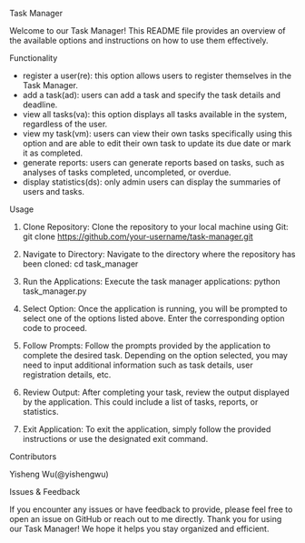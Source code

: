 Task Manager

Welcome to our Task Manager! This README file provides an overview of the available options and instructions on how to use them effectively.

Functionality

- register a user(re): this option allows users to register themselves in the Task Manager.
- add a task(ad): users can add a task and specify the task details and deadline.
- view all tasks(va): this option displays all tasks available in the system, regardless of the user.
- view my task(vm): users can view their own tasks specifically using this option and are able to edit their own task to update its due date or mark it as completed.
- generate reports: users can generate reports based on tasks, such as analyses of tasks completed, uncompleted, or overdue.
- display statistics(ds): only admin users can display the summaries of users and tasks.

Usage

1. Clone Repository:
   Clone the repository to your local machine using Git:
     git clone https://github.com/your-username/task-manager.git

2. Navigate to Directory:
   Navigate to the directory where the repository has been cloned:
     cd task_manager

3. Run the Applications:
   Execute the task manager applications:
     python task_manager.py

4. Select Option:
   Once the application is running, you will be prompted to select one of the options listed above. Enter the corresponding option code to proceed.

5. Follow Prompts:
   Follow the prompts provided by the application to complete the desired task. Depending on the option selected, you may need to input additional information such as task details, user registration details, etc.

6. Review Output:
   After completing your task, review the output displayed by the application. This could include a list of tasks, reports, or statistics.

7. Exit Application:
   To exit the application, simply follow the provided instructions or use the designated exit command.
   
Contributors

Yisheng Wu(@yishengwu)

Issues & Feedback

If you encounter any issues or have feedback to provide, please feel free to open an issue on GitHub or reach out to me directly.
Thank you for using our Task Manager! We hope it helps you stay organized and efficient.

